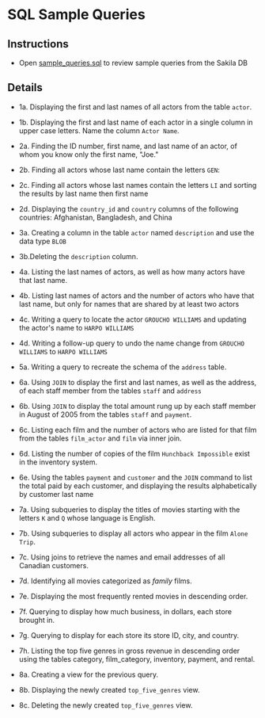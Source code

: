 # SQL Sample Queries

## Instructions

* Open [sample_queries.sql](sample_queries.sql) to review sample queries from the Sakila DB

## Details

* 1a. Displaying the first and last names of all actors from the table `actor`.

* 1b. Displaying the first and last name of each actor in a single column in upper case letters. Name the column `Actor Name`.

* 2a. Finding the ID number, first name, and last name of an actor, of whom you know only the first name, "Joe." 

* 2b. Finding all actors whose last name contain the letters `GEN`:

* 2c. Finding all actors whose last names contain the letters `LI` and sorting the results by last name then first name

* 2d. Displaying the `country_id` and `country` columns of the following countries: Afghanistan, Bangladesh, and China

* 3a. Creating a column in the table `actor` named `description` and use the data type `BLOB`

* 3b.Deleting the `description` column.

* 4a. Listing the last names of actors, as well as how many actors have that last name.

* 4b. Listing last names of actors and the number of actors who have that last name, but only for names that are shared by at least two actors

* 4c. Writing a query to locate the actor `GROUCHO WILLIAMS` and updating the actor's name to `HARPO WILLIAMS`

* 4d. Writing a follow-up query to undo the name change from `GROUCHO WILLIAMS` to `HARPO WILLIAMS`

* 5a. Writing a query to recreate the schema of the `address` table. 

* 6a. Using `JOIN` to display the first and last names, as well as the address, of each staff member from the tables `staff` and `address`

* 6b. Using `JOIN` to display the total amount rung up by each staff member in August of 2005 from the tables `staff` and `payment`.

* 6c. Listing each film and the number of actors who are listed for that film from the tables `film_actor` and `film` via inner join.

* 6d. Listing the number of copies of the film `Hunchback Impossible` exist in the inventory system.

* 6e. Using the tables `payment` and `customer` and the `JOIN` command to list the total paid by each customer, and displaying the results alphabetically by customer last name

* 7a. Using subqueries to display the titles of movies starting with the letters `K` and `Q` whose language is English.

* 7b. Using subqueries to display all actors who appear in the film `Alone Trip`.

* 7c. Using joins to retrieve the names and email addresses of all Canadian customers.

* 7d. Identifying all movies categorized as _family_ films.

* 7e. Displaying the most frequently rented movies in descending order.

* 7f. Querying to display how much business, in dollars, each store brought in.

* 7g. Querying to display for each store its store ID, city, and country.

* 7h. Listing the top five genres in gross revenue in descending order using the tables category, film_category, inventory, payment, and rental.

* 8a. Creating a view for the previous query. 

* 8b. Displaying the newly created `top_five_genres` view.

* 8c. Deleting the newly created `top_five_genres` view. 
